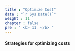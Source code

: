 ```yaml
---
title : "Optimize Cost"
date : "`r Sys.Date()`"
weight : 11
chapter : false
pre : " <b> 11. </b> "
---
```


#### Strategies for optimizing costs

  